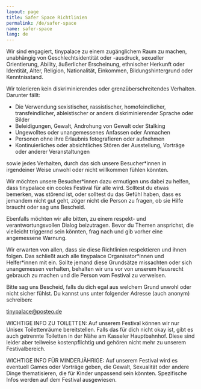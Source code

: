 ```yaml
---
layout: page
title: Safer Space Richtlinien
permalink: /de/safer-space
name: safer-space
lang: de
---
```


Wir sind engagiert, tinypalace zu einem zugänglichem Raum zu machen, unabhängig von Geschlechtsidentität oder -ausdruck, sexueller Orientierung, <span class="help" title="geistige oder körperliche Beinträchtigung">Ability</span>, äußerlicher Erscheinung, ethnischer Herkunft oder Identität, Alter, Religion, Nationalität, Einkommen, Bildungshintergrund oder Kenntnisstand.

Wir tolerieren kein diskriminierendes oder grenzüberschreitendes Verhalten. Darunter fällt:

- Die Verwendung sexistischer, rassistischer, homofeindlicher, transfeindlicher, <span class="help" title="Diskriminierend gegenüber Personen mit Behinderung">ableistischer</span> or anders diskriminierender Sprache oder Bilder
- Beleidigungen, Gewalt, Androhung von Gewalt oder Stalking
- Ungewolltes oder unangemessenes Anfassen oder Anmachen
- Personen ohne ihre Erlaubnis fotografieren oder aufnehmen
- Kontinuierliches oder absichtliches Stören der Ausstellung, Vorträge oder anderer Veranstaltungen

sowie jedes Verhalten, durch das sich unsere Besucher*innen in irgendeiner Weise unwohl oder nicht willkommen fühlen könnten.

Wir möchten unsere Besucher*innen dazu ermutigen uns dabei zu helfen, dass tinypalace ein cooles Festival für alle wird. Solltest du etwas bemerken, was störend ist, oder solltest du das Gefühl haben, dass es jemandem nicht gut geht, zöger nicht die Person zu fragen, ob sie Hilfe braucht oder sag uns Bescheid.

Ebenfalls möchten wir alle bitten, zu einem respekt- und verantwortungsvollen Dialog beizutragen. Bevor du Themen ansprichst, die vielleicht <span class="help" title="Trigger (Auslöser) können bestimmte Themen, Wörter oder Bilder sein, die negative Assoziationen oder Erinnerungen bei Menschen mit - meist traumatischen - Erfahrungen auslösen">triggernd</span> sein könnten, frag nach und gib vorher eine angemessene <span class="help" title='Beispiel: "Triggerwarnung, in meinem Vortag werde ich auch über explizite Gewalt und homophobische Sprache reden"'>Warnung</span>.

Wir erwarten von allen, dass sie diese Richtlinien respektieren und ihnen folgen. Das schließt auch alle tinypalace Organisator\*innen und Helfer\*innen mit ein. Sollte jemand diese Grundsätze missachten oder sich unangemessen verhalten, behalten wir uns vor von unserem Hausrecht gebrauch zu machen und die Person vom Festival zu verweisen.

Bitte sag uns Bescheid, falls du dich egal aus welchem Grund unwohl oder nicht sicher fühlst. Du kannst uns unter folgender Adresse (auch anonym) schreiben:

<a href='mailt&#111;&#58;ti&#110;%7&#57;p&#97;lace&#64;p%&#54;F&#37;7&#51;&#37;7&#52;&#101;&#111;&#46;&#100;e'>tin<span style="display:none">REMOVETHIS</span>ypala&#99;e&#64;post&#101;o&#46;d&#101;</a>
  

WICHTIGE INFO ZU TOILETTEN: Auf unserem Festival können wir nur Unisex Toilettenräume bereitstellen. Falls das für dich nicht okay ist, gibt es auch getrennte Toiletten in der Nähe am Kasseler Hauptbahnhof. Diese sind leider aber teilweise kostenpflichtig und gehören nicht mehr zu unserem Festivalbereich.

WICHTIGE INFO FÜR MINDERJÄHRIGE: Auf unserem Festival wird es eventuell Games oder Vorträge geben, die Gewalt, Sexualität oder andere Dinge thematisieren, die für Kinder unpassend sein könnten. Spezifische Infos werden auf dem Festival ausgewiesen.
